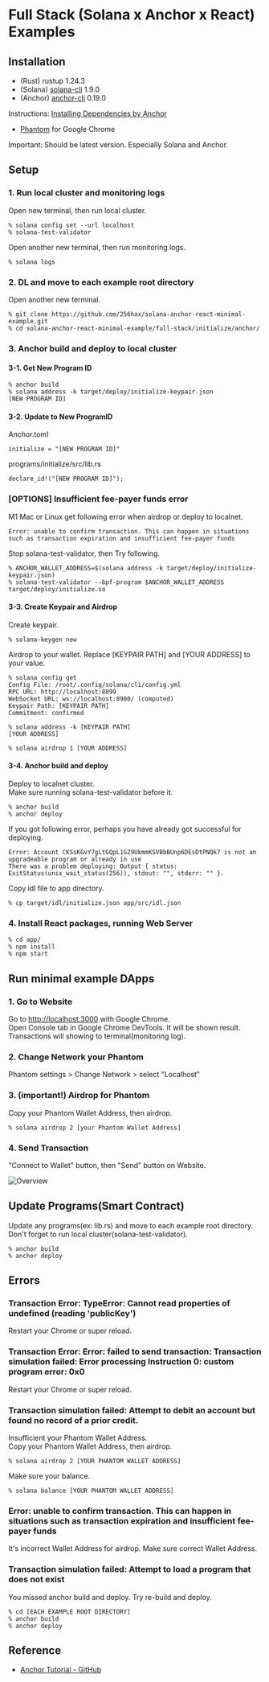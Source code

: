 # Full Stack (Solana x Anchor x React) Examples

## Installation
- (Rust) rustup 1.24.3
- (Solana) [solana-cli](https://docs.solana.com/cli/install-solana-cli-tools) 1.9.0
- (Anchor) [anchor-cli](https://project-serum.github.io/anchor/getting-started/installation.html#install-anchor) 0.19.0

Instructions: [Installing Dependencies by Anchor](https://project-serum.github.io/anchor/getting-started/installation.html#install-rust)

- [Phantom](https://phantom.app/) for Google Chrome

Important: Should be latest version. Especially Solana and Anchor.

## Setup
### 1. Run local cluster and monitoring logs
Open new terminal, then run local cluster.
```
% solana config set --url localhost
% solana-test-validator
```

Open another new terminal, then run monitoring logs.
```
% solana logs
```

### 2. DL and move to each example root directory
Open another new terminal.
```
% git clone https://github.com/256hax/solana-anchor-react-minimal-example.git
% cd solana-anchor-react-minimal-example/full-stack/initialize/anchor/
```

### 3. Anchor build and deploy to local cluster
#### 3-1. Get New Program ID
```
% anchor build
% solana address -k target/deploy/initialize-keypair.json
[NEW PROGRAM ID]
```

#### 3-2. Update to New ProgramID

Anchor.toml
```
initialize = "[NEW PROGRAM ID]"
```

programs/initialize/src/lib.rs
```
declare_id!("[NEW PROGRAM ID]");
```

### [OPTIONS] Insufficient fee-payer funds error
M1 Mac or Linux get following error when airdrop or deploy to localnet.

```
Error: unable to confirm transaction. This can happen in situations such as transaction expiration and insufficient fee-payer funds
```

Stop solana-test-validator, then Try following.

```
% ANCHOR_WALLET_ADDRESS=$(solana address -k target/deploy/initialize-keypair.json)
% solana-test-validator --bpf-program $ANCHOR_WALLET_ADDRESS target/deploy/initialize.so
```


#### 3-3. Create Keypair and Airdrop
Create keypair.

```
% solana-keygen new
```

Airdrop to your wallet. Replace [KEYPAIR PATH] and [YOUR ADDRESS] to your value.

```
% solana config get
Config File: /root/.config/solana/cli/config.yml
RPC URL: http://localhost:8899
WebSocket URL: ws://localhost:8900/ (computed)
Keypair Path: [KEYPAIR PATH]
Commitment: confirmed

% solana address -k [KEYPAIR PATH]
[YOUR ADDRESS]

% solana airdrop 1 [YOUR ADDRESS]
```

#### 3-4. Anchor build and deploy
Deploy to localnet cluster.  
Make sure running solana-test-validator before it.  

```
% anchor build
% anchor deploy
```

If you got following error, perhaps you have already got successful for deploying.

```
Error: Account CKSsKGvY7gLtGQpL1GZ9UkmmKSVBbBUnp6DEsDtPNQk7 is not an upgradeable program or already in use
There was a problem deploying: Output { status: ExitStatus(unix_wait_status(256)), stdout: "", stderr: "" }.
```

Copy idl file to app directory.

```
% cp target/idl/initialize.json app/src/idl.json
```

### 4. Install React packages, running Web Server
```
% cd app/
% npm install
% npm start
```

## Run minimal example DApps
### 1. Go to Website
Go to [http://localhost:3000](http://localhost:3000/) with Google Chrome.  
Open Console tab in Google Chrome DevTools. It will be shown result.  
Transactions will showing to terminal(monitoring log).

### 2. Change Network your Phantom
Phantom settings > Change Network > select "Localhost"

### 3. (important!) Airdrop for Phantom
Copy your Phantom Wallet Address, then airdrop.

```
% solana airdrop 2 [your Phantom Wallet Address]
```

### 4. Send Transaction
"Connect to Wallet" button, then "Send" button on Website.

![Overview](https://github.com/256hax/solana-anchor-react-minimal-example/blob/main/docs/screenshot/overview.png?raw=true)

## Update Programs(Smart Contract)
Update any programs(ex: lib.rs) and move to each example root directory.  
Don't forget to run local cluster(solana-test-validator).

```
% anchor build
% anchor deploy
```

## Errors
### Transaction Error:  TypeError: Cannot read properties of undefined (reading 'publicKey')
Restart your Chrome or super reload.

### Transaction Error:  Error: failed to send transaction: Transaction simulation failed: Error processing Instruction 0: custom program error: 0x0
Restart your Chrome or super reload.

### Transaction simulation failed: Attempt to debit an account but found no record of a prior credit.
Insufficient your Phantom Wallet Address.  
Copy your Phantom Wallet Address, then airdrop.

```
% solana airdrop 2 [YOUR PHANTOM WALLET ADDRESS]
```

Make sure your balance.
```
% solana balance [YOUR PHANTOM WALLET ADDRESS]
```

### Error: unable to confirm transaction. This can happen in situations such as transaction expiration and insufficient fee-payer funds
It's incorrect Wallet Address for airdrop. Make sure correct Wallet Address.

### Transaction simulation failed: Attempt to load a program that does not exist
You missed anchor build and deploy. Try re-build and deploy.
```
% cd [EACH EXAMPLE ROOT DIRECTORY]
% anchor build
% anchor deploy
```

## Reference
- [Anchor Tutorial - GitHub](https://github.com/project-serum/anchor/tree/master/examples/tutorial)
